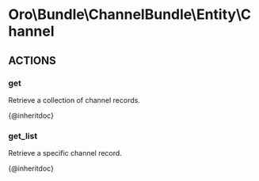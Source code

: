 # Oro\Bundle\ChannelBundle\Entity\Channel

## ACTIONS  

### get

Retrieve a collection of channel records.

{@inheritdoc}

### get_list

Retrieve a specific channel record.

{@inheritdoc}